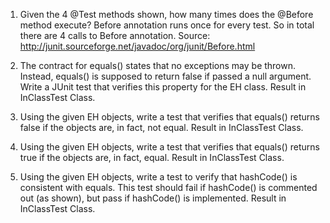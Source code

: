 1. Given the 4 @Test methods shown, how many times does the @Before method execute?
Before annotation runs once for every test. So in total there are 4 calls to Before annotation. Source: http://junit.sourceforge.net/javadoc/org/junit/Before.html

2. The contract for equals() states that no exceptions may be thrown. Instead, equals() is supposed to return false if passed a null argument. Write a JUnit test that verifies this property for the EH class.
Result in InClassTest Class.

3. Using the given EH objects, write a test that verifies that equals() returns false if the objects are, in fact, not equal.
Result in InClassTest Class.

4. Using the given EH objects, write a test that verifies that equals() returns true if the objects are, in fact, equal.
Result in InClassTest Class.

5. Using the given EH objects, write a test to verify that hashCode() is consistent with equals. This test should fail if hashCode() is commented out (as shown), but pass if hashCode() is implemented.
Result in InClassTest Class.
